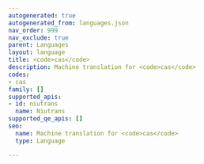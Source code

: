 ```yaml
---
autogenerated: true
autogenerated_from: languages.json
nav_order: 999
nav_exclude: true
parent: Languages
layout: language
title: <code>cas</code>
description: Machine translation for <code>cas</code>
codes:
- cas
family: []
supported_apis:
- id: niutrans
  name: Niutrans
supported_qe_apis: []
seo:
  name: Machine translation for <code>cas</code>
  type: Language

---
```


